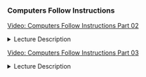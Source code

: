 ### Computers Follow Instructions

[Video: Computers Follow Instructions Part 02](https://vimeo.com/340142855/4361162baf)

<details>
  <summary>Lecture Description</summary>
    - Directories: Root directory, home directory and how to change directories (command cd)
    - Commands:
      - You will learn that commands are actually files with low level commands for the computer to do a particular thing, like list the contents of a directory (ls)
      - ls - short for list - lists what's in the directory
      - echo - returns whatever you typed in quotes
      - which - tells you which directory a command is in
      - touch - creates a file
      - vim - a program that contains a command (called vim) that allows you to edit what is in a file
      - mv - renames a file
</details>
  
[Video: Computers Follow Instructions Part 03](https://vimeo.com/340703072/64a3467160)
<details>
  <summary>Lecture Description</summary>
    
    Commands are just files.  
    
    "Running commands" is just "running files".
    
    "Running a file" just means that you open the file and run the instructions contained in the file.
    It's like a football team opening the playbook and running a play by following the instructions for the chosen play.
    
    If running a command is just running a file, where are these files? 
    How does the computer know where to look for them?
    How do some files get registered as commands, and other files are just files?
    
    Well, there is a list of directories called the PATH.
    
    The directories listed in your computer's PATH are the directories that your computer looks in when it's trying to run your command.
    All these commands like "cd", "ls", "echo", "mv", etc. are filenames.
    So when you try to run a command, the computer looks for a file with the same name as the command you're trying to run.
    
    This video was compressed with the following command:
    
    `ffmpeg -i input.mov -c:v libx264 -c:a copy -crf 20 output.mov`
    
    which reduced the video file size from 2.37GB to 377.1MB
  
</details>


